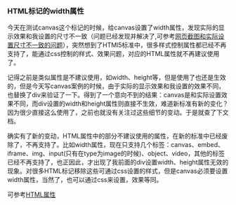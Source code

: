 ### HTML标记的width属性

今天在测试canvas这个标记的时候，给canvas设置了width属性，发现实际的显示效果和我设置的尺寸不一致（问题已经发现并解决了,可参考[网页截图和实际设置尺寸不一致的问题](./网页截图和实际css设置尺寸不符.md)），突然想到了HTMl5标准中，很多样式控制属性都已经不再支持了，能通过css控制的样式、效果问题，对应的HTML属性就不再建议使用了。

记得之前是类似属性是不建议使用，如width、height等，但是使用了也还是生效的，但是今天写canvas案例的时候，由于实际的显示效果和我设置的效果不同，也替换了div来验证了一下。得到了一个意向不到的结果：canvas是和实际设置效果不同，而div设置的width和height属性则直接不生效，难道新标准有新的变化？因为很少直接这么使用了，之前也就没有关注过这些细节的变动。于是就查了下文档。

确实有了新的变动，HTML属性中的部分不建议使用的属性，在新的标准中已经废除了，不再支持了。比如width属性，现在只支持几个标签：canvas、embed、iframe、img、input(只有在type为image的时候)、object、video，其他的标签已经不再支持了，也正因此，才出现了我前面的div设置width、height属性无效的现象。对很多HTML标记移除这些可通过css设置的样式，但是canvas必须要设置width属性，当然了，也可以通过css来设置，效果等同。

可参考[HTML属性](https://developer.mozilla.org/zh-CN/docs/Web/HTML/Attributes)